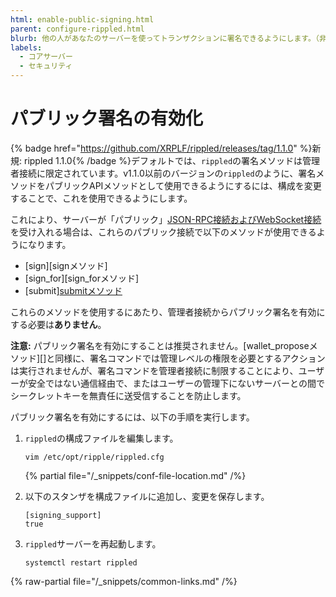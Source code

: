 ```yaml
---
html: enable-public-signing.html
parent: configure-rippled.html
blurb: 他の人があなたのサーバーを使ってトランザクションに署名できるようにします。（非推奨）
labels:
  - コアサーバー
  - セキュリティ
---
```

# パブリック署名の有効化

{% badge href="https://github.com/XRPLF/rippled/releases/tag/1.1.0" %}新規: rippled 1.1.0{% /badge %}デフォルトでは、`rippled`の署名メソッドは管理者接続に限定されています。v1.1.0以前のバージョンの`rippled`のように、署名メソッドをパブリックAPIメソッドとして使用できるようにするには、構成を変更することで、これを使用できるようにします。

これにより、サーバーが「パブリック」[JSON-RPC接続およびWebSocket接続](../../tutorials/get-started/get-started-using-http-websocket-apis.md)を受け入れる場合は、これらのパブリック接続で以下のメソッドが使用できるようになります。

- [sign][signメソッド]
- [sign_for][sign_forメソッド]
- [submit][submitメソッド]("sign-and-submit"モード)

これらのメソッドを使用するにあたり、管理者接続からパブリック署名を有効にする必要は**ありません**。

**注意:** パブリック署名を有効にすることは推奨されません。[wallet_proposeメソッド][]と同様に、署名コマンドでは管理レベルの権限を必要とするアクションは実行されませんが、署名コマンドを管理者接続に制限することにより、ユーザーが安全ではない通信経由で、またはユーザーの管理下にないサーバーとの間でシークレットキーを無責任に送受信することを防止します。

パブリック署名を有効にするには、以下の手順を実行します。

1. `rippled`の構成ファイルを編集します。

    ```
    vim /etc/opt/ripple/rippled.cfg
    ```

    {% partial file="/_snippets/conf-file-location.md" /%}

2. 以下のスタンザを構成ファイルに追加し、変更を保存します。

    ```
    [signing_support]
    true
    ```

3. `rippled`サーバーを再起動します。

    ```
    systemctl restart rippled
    ```

{% raw-partial file="/_snippets/common-links.md" /%}
